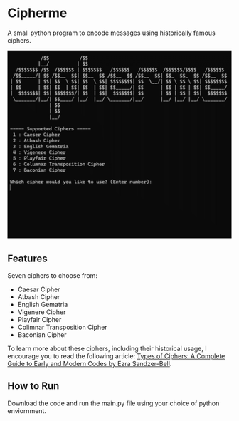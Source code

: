 
# Cipherme

A small python program to encode messages using historically famous ciphers.

![Cipherme](https://github.com/abelureste/cipherme/blob/main/assets/cipherme-demo.gif)

## Features

Seven ciphers to choose from:

- Caesar Cipher
- Atbash Cipher
- English Gematria
- Vigenere Cipher
- Playfair Cipher
- Colimnar Transposition Cipher
- Baconian Cipher

To learn more about these ciphers, including their historical usage, I encourage you to read the following article: [Types of Ciphers: A Complete Guide to Early and Modern Codes by Ezra Sandzer-Bell](https://www.audiocipher.com/post/types-of-ciphers#viewer-sbuty112).

## How to Run

Download the code and run the main.py file using your choice of python enviornment.
